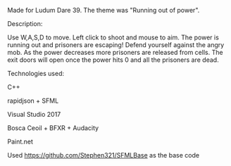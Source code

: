 Made for Ludum Dare 39. The theme was "Running out of power".

Description:

Use W,A,S,D to move. Left click to shoot and mouse to aim.
The power is running out and prisoners are escaping! Defend yourself against the angry
mob. As the power decreases more prisoners are released from cells. The exit doors 
will open once the power hits 0 and all the prisoners are dead.

Technologies used:

C++

rapidjson + SFML

Visual Studio 2017 

Bosca Ceoil + BFXR + Audacity

Paint.net 

Used https://github.com/Stephen321/SFMLBase as the base code
